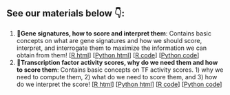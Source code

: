 ## See our materials below 👇:
1. 💊**Gene signatures, how to score and interpret them**: Contains basic concepts on what are gene signatures and how we should score, interpret, and interrogate them to maximize the information we can obtain from them!
   [[R html](https://htmlpreview.github.io/?https://github.com/CellDiscoveryNetwork/teaching-resources/blob/main/gene-signatures-1/gene-signatures-R.html)]
   [[Python html](https://htmlpreview.github.io/?https://github.com/CellDiscoveryNetwork/teaching-resources/blob/main/gene-signatures-1/gene-signatures-py.html)]
   [[R code](https://github.com/CellDiscoveryNetwork/teaching-resources/blob/main/gene-signatures-1/gene-signatures-R.qmd)]
   [[Python code](https://github.com/CellDiscoveryNetwork/teaching-resources/blob/main/gene-signatures-1/gene-signatures-py.ipynb)] 
2. 💊**Transcription factor activity scores, why do we need them and how to score them**: Contains basic concepts on TF activity scores. 1) why we need to compute them, 2) what do we need to score them, and 3) how do we interpret the score!
   [[R html](https://htmlpreview.github.io/?https://github.com/CellDiscoveryNetwork/teaching-resources/blob/main/tf-activities/tf-activity-scoring-R.html)]
   [[Python html](https://htmlpreview.github.io/?https://github.com/CellDiscoveryNetwork/teaching-resources/blob/main/tf-activities/tf-activity-scoring-py.html)]
   [[R code](https://github.com/CellDiscoveryNetwork/teaching-resources/blob/main/tf-activities/tf-activity-scoring-R.qmd)]
   [[Python code](https://github.com/CellDiscoveryNetwork/teaching-resources/blob/main/tf-activities/tf-activity-scoring.ipynb)]
